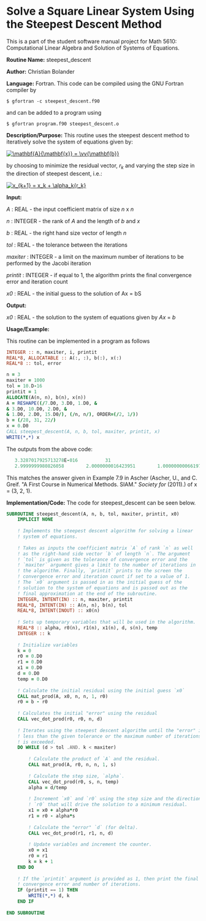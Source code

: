 # Solve a Square Linear System Using the Steepest Descent Method

This is a part of the student software manual project for Math 5610: Computational Linear Algebra and Solution of Systems of Equations. 

**Routine Name:**           steepest_descent

**Author:** Christian Bolander

**Language:** Fortran. This code can be compiled using the GNU Fortran compiler by

```$ gfortran -c steepest_descent.f90```

and can be added to a program using

```$ gfortran program.f90 steepest_descent.o ``` 

**Description/Purpose:** This routine uses the steepest descent method to iteratively solve the system of equations given by:

<a href="https://www.codecogs.com/eqnedit.php?latex=\mathbf{A}{\mathbf{x}}&space;=&space;\vv{\mathbf{b}}" target="_blank"><img src="https://latex.codecogs.com/gif.latex?\mathbf{A}{\mathbf{x}}&space;=&space;\vv{\mathbf{b}}" title="\mathbf{A}{\mathbf{x}} = \vv{\mathbf{b}}" /></a>

by choosing to minimize the residual vector, *r<sub>k</sub>* and varying the step size in the direction of steepest descent, i.e.:

<a href="https://www.codecogs.com/eqnedit.php?latex=x_{k&plus;1}&space;=&space;x_k&space;&plus;&space;\alpha_k{r_k}" target="_blank"><img src="https://latex.codecogs.com/gif.latex?x_{k&plus;1}&space;=&space;x_k&space;&plus;&space;\alpha_k{r_k}" title="x_{k+1} = x_k + \alpha_k{r_k}" /></a>

**Input:** 

*A* : REAL - the input coefficient matrix of size *n* x *n*

*n* : INTEGER - the rank of *A* and the length of *b* and *x*

*b* : REAL - the right hand size vector of length *n*

*tol* : REAL - the tolerance between the iterations

*maxiter* : INTEGER - a limit on the maximum number of iterations to be performed by the Jacobi iteration

*printit* : INTEGER - if equal to 1, the algorithm prints the final convergence error and iteration count

*x0* : REAL - the initial guess to the solution of Ax = bS

**Output:** 

*x0* : REAL - the solution to the system of equations given by *Ax* = *b*

**Usage/Example:**

This routine can be implemented in a program as follows

```fortran
INTEGER :: n, maxiter, i, printit
REAL*8, ALLOCATABLE :: A(:, :), b(:), x(:)
REAL*8 :: tol, error

n = 3
maxiter = 1000
tol = 10.D-16
printit = 1
ALLOCATE(A(n, n), b(n), x(n))
A = RESHAPE((/7.D0, 3.D0, 1.D0, &
& 3.D0, 10.D0, 2.D0, &
& 1.D0, 2.D0, 15.D0/), (/n, n/), ORDER=(/2, 1/))
b = (/28, 31, 22/)
x = 0.D0
CALL steepest_descent(A, n, b, tol, maxiter, printit, x)
WRITE(*,*) x
```

The outputs from the above code:

```fortran
   3.3287017925713278E-016          31
   2.9999999980826058        2.0000000016423951        1.0000000006619756  
```

This matches the answer given in Example 7.9 in Ascher (Ascher, U., and C. Greif. "A First Course in Numerical Methods. SIAM." *Society for* (2011).) of x = (3, 2, 1).

**Implementation/Code:** The code for steepest_descent can be seen below.

```fortran
SUBROUTINE steepest_descent(A, n, b, tol, maxiter, printit, x0)
	IMPLICIT NONE
	
	! Implements the steepest descent algorithm for solving a linear
	! system of equations.
	
	! Takes as inputs the coefficient matrix `A` of rank `n` as well
	! as the right-hand side vector `b` of length `n`. The argument
	! `tol` is given as the tolerance of convergence error and the
	! `maxiter` argument gives a limit to the number of iterations in
	! the algorithm. Finally, `printit` prints to the screen the
	! convergence error and iteration count if set to a value of 1.
	! The `x0` argument is passed in as the initial guess of the
	! solution to the system of equations and is passed out as the
	! final approximation at the end of the subroutine.
	INTEGER, INTENT(IN) :: n, maxiter, printit
	REAL*8, INTENT(IN) :: A(n, n), b(n), tol
	REAL*8, INTENT(INOUT) :: x0(n)
	
	! Sets up temporary variables that will be used in the algorithm.
	REAL*8 :: alpha, r0(n), r1(n), x1(n), d, s(n), temp
	INTEGER :: k
	
	! Initialize variables
	k = 0
	r0 = 0.D0
	r1 = 0.D0
	x1 = 0.D0
	d = 0.D0
	temp = 0.D0
	
	! Calculate the initial residual using the initial guess `x0`
	CALL mat_prod(A, x0, n, n, 1, r0)
	r0 = b - r0
	
	! Calculates the initial "error" using the residual
	CALL vec_dot_prod(r0, r0, n, d)
	
	! Iterates using the steepest descent algorithm until the "error" is
	! less than the given tolerance or the maximum number of iterations
	! is exceeded.
	DO WHILE (d > tol .AND. k < maxiter)
	
		! Calculate the product of `A` and the residual.
		CALL mat_prod(A, r0, n, n, 1, s)
		
		! Calculate the step size, `alpha`.
		CALL vec_dot_prod(r0, s, n, temp)
		alpha = d/temp
		
		! Increment `x0` and `r0` using the step size and the direction
		! `r0` that will drive the solution to a minimum residual.
		x1 = x0 + alpha*r0
		r1 = r0 - alpha*s
		
		! Calculate the "error" `d` (for delta).
		CALL vec_dot_prod(r1, r1, n, d)
		
		! Update variables and increment the counter.
		x0 = x1
		r0 = r1
		k = k + 1
	END DO
	
	! If the `printit` argument is provided as 1, then print the final
	! convergence error and number of iterations.
	IF (printit == 1) THEN
		WRITE(*,*) d, k
	END IF
	
END SUBROUTINE
```
